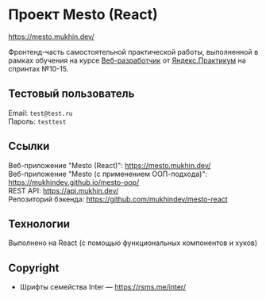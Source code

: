 # Проект Mesto (React)

https://mesto.mukhin.dev/  

Фронтенд-часть самостоятельной практической работы, выполненной в рамках обучения на курсе [Веб-разработчик](https://praktikum.yandex.ru/web) от [Яндекс.Практикум](https://praktikum.yandex.ru) на спринтах №10-15.


## Тестовый пользователь

Email: `test@test.ru`  
Пароль: `testtest`  


## Ссылки

Веб-приложение "Mesto (React)": https://mesto.mukhin.dev/  
Веб-приложение "Mesto (с применением ООП-подхода)": https://mukhindev.github.io/mesto-oop/  
REST API: https://api.mukhin.dev/  
Репозиторий бэкенда: https://github.com/mukhindev/mesto-react  


## Технологии

Выполнено на React (с помощью функциональных компонентов и хуков)


## Copyright

* Шрифты семейства Inter — https://rsms.me/inter/
